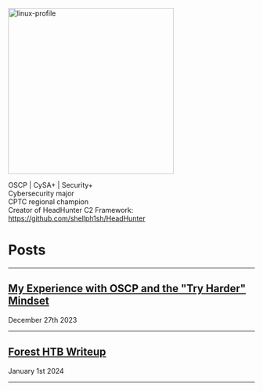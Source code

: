 
<img width="338" alt="linux-profile" src="https://github.com/shellph1sh/shellph1sh.github.io/assets/55106700/2da36f90-844d-4095-808f-5e47131095f4">

OSCP | CySA+ | Security+  
Cybersecurity major\
CPTC regional champion\
Creator of HeadHunter C2 Framework: https://github.com/shellph1sh/HeadHunter

# Posts
---

## [My Experience with OSCP and the "Try Harder" Mindset](https://logan-goins.com/2023/12/27/OSCP.html)
December 27th 2023 

---

## [Forest HTB Writeup](https://logan-goins.com/2024/01/01/Forest.html)
January 1st 2024

---

